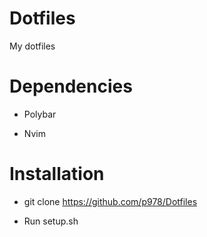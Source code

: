 # Dotfiles
My dotfiles 

# Dependencies
- Polybar

- Nvim


# Installation 
- git clone https://github.com/p978/Dotfiles

- Run setup.sh
